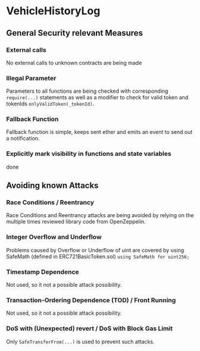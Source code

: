 # VehicleHistoryLog

## General Security relevant Measures

### External calls
No external calls to unknown contracts are being made

### Illegal Parameter
Parameters to all functions are being checked with corresponding `require(...)` statements as well as a modifier to check for valid token and tokenIds `onlyValidToken(_tokenId)`.

### Fallback Function
Fallback function is simple, keeps sent ether and emits an event to send out a notification.

### Explicitly mark visibility in functions and state variables
done

## Avoiding known Attacks

### Race Conditions / Reentrancy
Race Conditions and Reentrancy attacks are being avoided by relying on the multiple times reviewed library code from OpenZeppelin.

### Integer Overflow and Underflow
Problems caused by Overflow or Underflow of uint are covered by using SafeMath (defined in ERC721BasicToken.sol)
`using SafeMath for uint256;`

### Timestamp Dependence
Not used, so it not a possible attack possibility.

### Transaction-Ordering Dependence (TOD) / Front Running
Not used, so it not a possible attack possibility.

### DoS with (Unexpected) revert / DoS with Block Gas Limit
Only `SafeTransferFrom(...)` is used to prevent such attacks.


